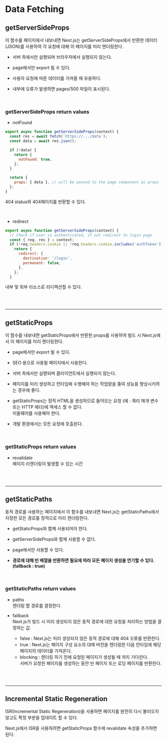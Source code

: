 # Data Fetching

## getServerSideProps

이 함수를 페이지에서 내보내면 Next.js는 getServerSideProps에서 반환한 데이터(JSON)를 사용하여 각 요청에 대해 이 페이지를 미리 렌더링한다.

- 서버 측에서만 실행되며 브라우저에서 실행되지 않는다.

- page에서만 export 될 수 있다.

- 사용자 요청에 따른 데이터를 가져올 때 유용하다.

- 내부에 오류가 발생하면 pages/500 파일이 표시된다.

</br>

### getServerSideProps return values

- notFound

```js
export async function getServerSideProps(context) {
  const res = await fetch(`https://.../data`);
  const data = await res.json();

  if (!data) {
    return {
      notFound: true,
    };
  }

  return {
    props: { data }, // will be passed to the page component as props
  };
}
```

404 status와 404페이지를 반환할 수 있다.

</br>

- redirect

```js
export async function getServerSideProps(context) {
  // Check if user is authenticated, if not redirect to login page
  const { req, res } = context;
  if (!req.headers.cookie || !req.headers.cookie.includes('authToken')) {
    return {
      redirect: {
        destination: '/login',
        permanent: false,
      },
    };
  }
```

내부 및 외부 리소스로 리디렉션할 수 있다.

</br>
</br>

---

## getStaticProps

이 함수를 내보내면 getStaticProps에서 반환한 props를 사용하여 빌드 시 Next.js에서 이 페이지를 미리 렌더링한다.

- page에서만 export 될 수 있다.

- SEO 용으로 사용될 페이지에서 사용한다.

- 서버 측에서만 실행되며 클라이언트에서 실행되지 않는다.

- 페이지를 미리 생성하고 런타임에 수행해야 하는 작업량을 줄여 성능을 향상시키려는 경우에 좋다.

- getStaticProps는 정적 HTML을 생성하므로 들어오는 요청 (예 : 쿼리 매개 변수 또는 HTTP 헤더)에 액세스 할 수 없다.  
  미들웨어를 사용해야 한다.

- 개발 환경에서는 모든 요청에 호출된다.

</br>

### getStaticProps return values

- revalidate  
  페이지 리렌더링이 발생할 수 있는 시간

</br>
</br>

---

## getStaticPaths

동적 경로를 사용하는 페이지에서 이 함수를 내보내면 Next.js는 getStaticPaths에서 지정한 모든 경로를 정적으로 미리 렌더링한다.

- getStaticProps와 함께 사용되어야 한다.

- getServerSideProps와 함께 사용할 수 없다.

- page에서만 사용할 수 있다.

- **경로에 대해 빈 배열을 반환하면 필요에 따라 모든 페이지 생성을 연기할 수 있다.(fallback : true)**

</br>

### getStaticPaths return values

- paths  
  렌더링 할 경로를 결정한다.

- fallback  
  Next.js가 빌드 시 미리 생성되지 않은 동적 경로에 대한 요청을 처리하는 방법을 결정하는 값.
  - false : Next.js는 미리 생성되지 않은 동적 경로에 대해 404 오류를 반환한다.
  - true : Next.js는 페이지 구성 요소의 대체 버전을 렌더링한 다음 런타임에 해당 페이지의 데이터를 가져온다.
  - blocking : 렌더링 하기 전에 요청된 페이지가 생성될 때 까지 기다린다.  
    서버가 요청한 페이지를 생성하는 동안 빈 페이지 또는 로딩 페이지를 반환한다.

</br>
</br>

---

## Incremental Static Regeneration

ISR(Incremental Static Regeneration)을 사용하면 페이지를 완전히 다시 불러오지 않고도 특정 부분을 업데이트 할 수 있다.

Next.js에서 ISR을 사용하려면 getStaticProps 함수에 revalidate 속성을 추가하면 된다.
